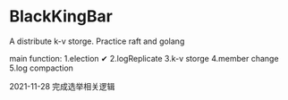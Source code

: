 # BlackKingBar
A distribute k-v storge.
Practice raft and golang

main function:
1.election ✔
2.logReplicate
3.k-v storge
4.member change
5.log compaction


2021-11-28 完成选举相关逻辑
